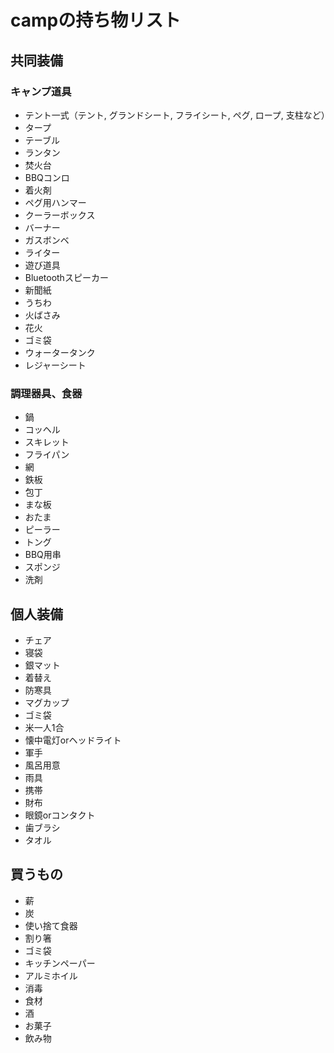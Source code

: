 # campの持ち物リスト

## 共同装備
### キャンプ道具
* テント一式（テント, グランドシート, フライシート, ペグ, ロープ, 支柱など）
* タープ
* テーブル
* ランタン
* 焚火台
* BBQコンロ
* 着火剤
* ペグ用ハンマー
* クーラーボックス
* バーナー
* ガスボンベ
* ライター
* 遊び道具
* Bluetoothスピーカー
* 新聞紙
* うちわ
* 火ばさみ
* 花火
* ゴミ袋
* ウォータータンク
* レジャーシート

### 調理器具、食器
* 鍋
* コッヘル
* スキレット
* フライパン
* 網
* 鉄板
* 包丁
* まな板
* おたま
* ピーラー
* トング
* BBQ用串
* スポンジ
* 洗剤

## 個人装備
* チェア
* 寝袋
* 銀マット
* 着替え
* 防寒具
* マグカップ
* ゴミ袋
* 米一人1合
* 懐中電灯orヘッドライト
* 軍手
* 風呂用意
* 雨具
* 携帯
* 財布
* 眼鏡orコンタクト
* 歯ブラシ
* タオル



## 買うもの
* 薪
* 炭
* 使い捨て食器
* 割り箸
* ゴミ袋
* キッチンペーパー
* アルミホイル
* 消毒
* 食材
* 酒
* お菓子
* 飲み物